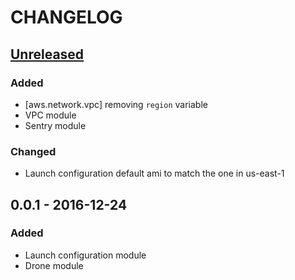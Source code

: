 # CHANGELOG

## [Unreleased]
### Added
* [aws.network.vpc] removing `region` variable
* VPC module
* Sentry module

### Changed
* Launch configuration default ami to match the one in us-east-1

## 0.0.1 - 2016-12-24
### Added
* Launch configuration module
* Drone module

[Unreleased]: https://github.com/hashlabshq/denbora/compare/0.0.1...HEAD
